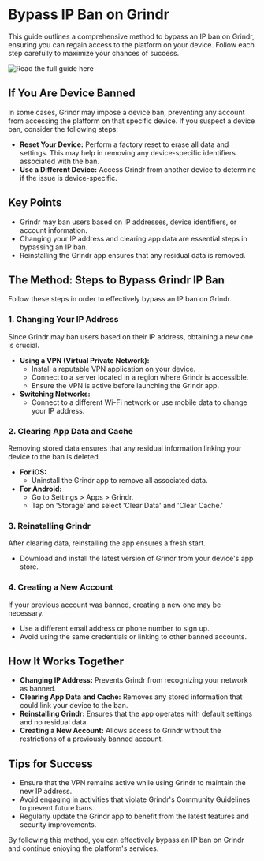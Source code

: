 <h1>Bypass IP Ban on Grindr</h1>
<p>This guide outlines a comprehensive method to bypass an IP ban on Grindr, ensuring you can regain access to the platform on your device. Follow each step carefully to maximize your chances of success.</p>
<img src="https://img.shields.io/badge/Read%20the%20full%20guide%20here-blue?style=for-the-badge" alt="Read the full guide here" onclick="window.location.href='https://slothytech.com/ip-ban/'" style="cursor: pointer;">

<h2>If You Are Device Banned</h2>
<p>In some cases, Grindr may impose a device ban, preventing any account from accessing the platform on that specific device. If you suspect a device ban, consider the following steps:</p>
<ul>
    <li><strong>Reset Your Device:</strong> Perform a factory reset to erase all data and settings. This may help in removing any device-specific identifiers associated with the ban.</li>
    <li><strong>Use a Different Device:</strong> Access Grindr from another device to determine if the issue is device-specific.</li>
</ul>

<h2>Key Points</h2>
<ul>
    <li>Grindr may ban users based on IP addresses, device identifiers, or account information.</li>
    <li>Changing your IP address and clearing app data are essential steps in bypassing an IP ban.</li>
    <li>Reinstalling the Grindr app ensures that any residual data is removed.</li>
</ul>

<h2>The Method: Steps to Bypass Grindr IP Ban</h2>
<p>Follow these steps in order to effectively bypass an IP ban on Grindr.</p>

<h3>1. Changing Your IP Address</h3>
<p>Since Grindr may ban users based on their IP address, obtaining a new one is crucial.</p>
<ul>
    <li><strong>Using a VPN (Virtual Private Network):</strong>
        <ul>
            <li>Install a reputable VPN application on your device.</li>
            <li>Connect to a server located in a region where Grindr is accessible.</li>
            <li>Ensure the VPN is active before launching the Grindr app.</li>
        </ul>
    </li>
    <li><strong>Switching Networks:</strong>
        <ul>
            <li>Connect to a different Wi-Fi network or use mobile data to change your IP address.</li>
        </ul>
    </li>
</ul>

<h3>2. Clearing App Data and Cache</h3>
<p>Removing stored data ensures that any residual information linking your device to the ban is deleted.</p>
<ul>
    <li><strong>For iOS:</strong>
        <ul>
            <li>Uninstall the Grindr app to remove all associated data.</li>
        </ul>
    </li>
    <li><strong>For Android:</strong>
        <ul>
            <li>Go to Settings > Apps > Grindr.</li>
            <li>Tap on 'Storage' and select 'Clear Data' and 'Clear Cache.'</li>
        </ul>
    </li>
</ul>

<h3>3. Reinstalling Grindr</h3>
<p>After clearing data, reinstalling the app ensures a fresh start.</p>
<ul>
    <li>Download and install the latest version of Grindr from your device's app store.</li>
</ul>

<h3>4. Creating a New Account</h3>
<p>If your previous account was banned, creating a new one may be necessary.</p>
<ul>
    <li>Use a different email address or phone number to sign up.</li>
    <li>Avoid using the same credentials or linking to other banned accounts.</li>
</ul>

<h2>How It Works Together</h2>
<ul>
    <li><strong>Changing IP Address:</strong> Prevents Grindr from recognizing your network as banned.</li>
    <li><strong>Clearing App Data and Cache:</strong> Removes any stored information that could link your device to the ban.</li>
    <li><strong>Reinstalling Grindr:</strong> Ensures that the app operates with default settings and no residual data.</li>
    <li><strong>Creating a New Account:</strong> Allows access to Grindr without the restrictions of a previously banned account.</li>
</ul>

<h2>Tips for Success</h2>
<ul>
    <li>Ensure that the VPN remains active while using Grindr to maintain the new IP address.</li>
    <li>Avoid engaging in activities that violate Grindr's Community Guidelines to prevent future bans.</li>
    <li>Regularly update the Grindr app to benefit from the latest features and security improvements.</li>
</ul>

<p>By following this method, you can effectively bypass an IP ban on Grindr and continue enjoying the platform's services.</p>
